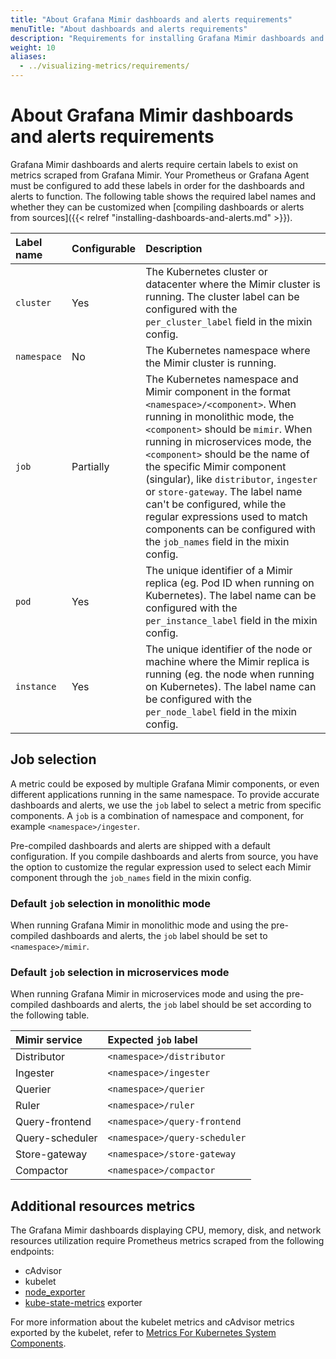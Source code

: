 ```yaml
---
title: "About Grafana Mimir dashboards and alerts requirements"
menuTitle: "About dashboards and alerts requirements"
description: "Requirements for installing Grafana Mimir dashboards and alerts."
weight: 10
aliases:
  - ../visualizing-metrics/requirements/
---
```


# About Grafana Mimir dashboards and alerts requirements

Grafana Mimir dashboards and alerts require certain labels to exist on metrics scraped from Grafana Mimir.
Your Prometheus or Grafana Agent must be configured to add these labels in order for the dashboards and alerts to function.
The following table shows the required label names and whether they can be customized when [compiling dashboards or alerts from sources]({{< relref "installing-dashboards-and-alerts.md" >}}).

| Label name  | Configurable | Description                                                                                                                                                                                                                                                                                                                                                                                                                                                                                      |
| :---------- | :----------- | :----------------------------------------------------------------------------------------------------------------------------------------------------------------------------------------------------------------------------------------------------------------------------------------------------------------------------------------------------------------------------------------------------------------------------------------------------------------------------------------------- |
| `cluster`   | Yes          | The Kubernetes cluster or datacenter where the Mimir cluster is running. The cluster label can be configured with the `per_cluster_label` field in the mixin config.                                                                                                                                                                                                                                                                                                                             |
| `namespace` | No           | The Kubernetes namespace where the Mimir cluster is running.                                                                                                                                                                                                                                                                                                                                                                                                                                     |
| `job`       | Partially    | The Kubernetes namespace and Mimir component in the format `<namespace>/<component>`. When running in monolithic mode, the `<component>` should be `mimir`. When running in microservices mode, the `<component>` should be the name of the specific Mimir component (singular), like `distributor`, `ingester` or `store-gateway`. The label name can't be configured, while the regular expressions used to match components can be configured with the `job_names` field in the mixin config. |
| `pod`       | Yes          | The unique identifier of a Mimir replica (eg. Pod ID when running on Kubernetes). The label name can be configured with the `per_instance_label` field in the mixin config.                                                                                                                                                                                                                                                                                                                      |
| `instance`  | Yes          | The unique identifier of the node or machine where the Mimir replica is running (eg. the node when running on Kubernetes). The label name can be configured with the `per_node_label` field in the mixin config.                                                                                                                                                                                                                                                                                 |

## Job selection

A metric could be exposed by multiple Grafana Mimir components, or even different applications running in the same namespace.
To provide accurate dashboards and alerts, we use the `job` label to select a metric from specific components.
A `job` is a combination of namespace and component, for example `<namespace>/ingester`.

Pre-compiled dashboards and alerts are shipped with a default configuration.
If you compile dashboards and alerts from source, you have the option to customize the regular expression used to select each Mimir component through the `job_names` field in the mixin config.

### Default `job` selection in monolithic mode

When running Grafana Mimir in monolithic mode and using the pre-compiled dashboards and alerts, the `job` label should be set to `<namespace>/mimir`.

### Default `job` selection in microservices mode

When running Grafana Mimir in microservices mode and using the pre-compiled dashboards and alerts, the `job` label should be set according to the following table.

| Mimir service   | Expected `job` label          |
| :-------------- | :---------------------------- |
| Distributor     | `<namespace>/distributor`     |
| Ingester        | `<namespace>/ingester`        |
| Querier         | `<namespace>/querier`         |
| Ruler           | `<namespace>/ruler`           |
| Query-frontend  | `<namespace>/query-frontend`  |
| Query-scheduler | `<namespace>/query-scheduler` |
| Store-gateway   | `<namespace>/store-gateway`   |
| Compactor       | `<namespace>/compactor`       |

## Additional resources metrics

The Grafana Mimir dashboards displaying CPU, memory, disk, and network resources utilization require Prometheus metrics scraped from the following endpoints:

- cAdvisor
- kubelet
- [node_exporter](https://github.com/prometheus/node_exporter)
- [kube-state-metrics](https://github.com/kubernetes/kube-state-metrics) exporter

For more information about the kubelet metrics and cAdvisor metrics exported by the kubelet, refer to [Metrics For Kubernetes System Components](https://kubernetes.io/docs/concepts/cluster-administration/system-metrics/).
